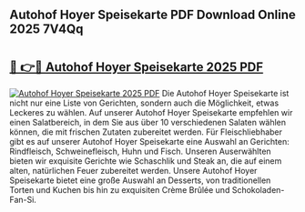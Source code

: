 ## Autohof Hoyer Speisekarte PDF Download Online 2025 7V4Qq

# <h2><a href="http://gc65mr.nevu.top/?p=Autohof+Hoyer+Speisekarte">🔗 👉🔴 Autohof Hoyer Speisekarte 2025 PDF</a></h2>

[![Autohof Hoyer Speisekarte 2025 PDF](https://i.imgur.com/dBaPXMq.png)](http://gc65mr.nevu.top/?p=Autohof+Hoyer+Speisekarte)
Die Autohof Hoyer Speisekarte ist nicht nur eine Liste von Gerichten, sondern auch die Möglichkeit, etwas Leckeres zu wählen. Auf unserer Autohof Hoyer Speisekarte empfehlen wir einen Salatbereich, in dem Sie aus über 10 verschiedenen Salaten wählen können, die mit frischen Zutaten zubereitet werden. Für Fleischliebhaber gibt es auf unserer Autohof Hoyer Speisekarte eine Auswahl an Gerichten: Rindfleisch, Schweinefleisch, Huhn und Fisch. Unseren Auserwählten bieten wir exquisite Gerichte wie Schaschlik und Steak an, die auf einem alten, natürlichen Feuer zubereitet werden. Unsere Autohof Hoyer Speisekarte bietet eine große Auswahl an Desserts, von traditionellen Torten und Kuchen bis hin zu exquisiten Crème Brûlée und Schokoladen-Fan-Si.
